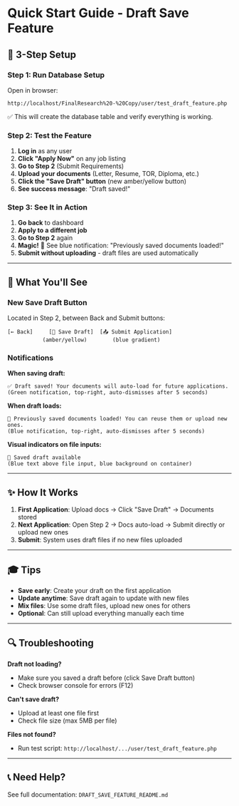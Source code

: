 # Quick Start Guide - Draft Save Feature

## 🚀 3-Step Setup

### Step 1: Run Database Setup
Open in browser:
```
http://localhost/FinalResearch%20-%20Copy/user/test_draft_feature.php
```
✅ This will create the database table and verify everything is working.

### Step 2: Test the Feature
1. **Log in** as any user
2. **Click "Apply Now"** on any job listing
3. **Go to Step 2** (Submit Requirements)
4. **Upload your documents** (Letter, Resume, TOR, Diploma, etc.)
5. **Click the "Save Draft" button** (new amber/yellow button)
6. **See success message**: "Draft saved!"

### Step 3: See It in Action
1. **Go back** to dashboard
2. **Apply to a different job**
3. **Go to Step 2** again
4. **Magic!** 🎉 See blue notification: "Previously saved documents loaded!"
5. **Submit without uploading** - draft files are used automatically

---

## 🎯 What You'll See

### New Save Draft Button
Located in Step 2, between Back and Submit buttons:
```
[← Back]     [💾 Save Draft]  [📤 Submit Application]
           (amber/yellow)        (blue gradient)
```

### Notifications

**When saving draft:**
```
✅ Draft saved! Your documents will auto-load for future applications.
(Green notification, top-right, auto-dismisses after 5 seconds)
```

**When draft loads:**
```
📁 Previously saved documents loaded! You can reuse them or upload new ones.
(Blue notification, top-right, auto-dismisses after 5 seconds)
```

**Visual indicators on file inputs:**
```
📁 Saved draft available
(Blue text above file input, blue background on container)
```

---

## ✨ How It Works

1. **First Application**: Upload docs → Click "Save Draft" → Documents stored
2. **Next Application**: Open Step 2 → Docs auto-load → Submit directly or upload new ones
3. **Submit**: System uses draft files if no new files uploaded

---

## 🎓 Tips

- **Save early**: Create your draft on the first application
- **Update anytime**: Save draft again to update with new files
- **Mix files**: Use some draft files, upload new ones for others
- **Optional**: Can still upload everything manually each time

---

## 🔍 Troubleshooting

**Draft not loading?**
- Make sure you saved a draft before (click Save Draft button)
- Check browser console for errors (F12)

**Can't save draft?**
- Upload at least one file first
- Check file size (max 5MB per file)

**Files not found?**
- Run test script: `http://localhost/.../user/test_draft_feature.php`

---

## 📞 Need Help?

See full documentation: `DRAFT_SAVE_FEATURE_README.md`
